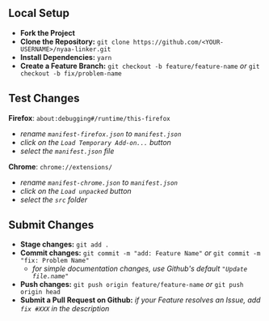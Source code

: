 ## Local Setup

-   **Fork the Project**
-   **Clone the Repository:** `git clone https://github.com/<YOUR-USERNAME>/nyaa-linker.git`
-   **Install Dependencies:** `yarn`
-   **Create a Feature Branch:** `git checkout -b feature/feature-name` _or_ `git checkout -b fix/problem-name`

## Test Changes

**Firefox**: `about:debugging#/runtime/this-firefox`

-   _rename `manifest-firefox.json` to `manifest.json`_
-   _click on the `Load Temporary Add-on...` button_
-   _select the `manifest.json` file_

**Chrome**: `chrome://extensions/`

-   _rename `manifest-chrome.json` to `manifest.json`_
-   _click on the `Load unpacked` button_
-   _select the `src` folder_

## Submit Changes

-   **Stage changes:** `git add .`
-   **Commit changes:** `git commit -m "add: Feature Name"`
    _or_ `git commit -m "fix: Problem Name"`
    -   _for simple documentation changes, use Github's default `"Update file.name"`_
-   **Push changes:** `git push origin feature/feature-name` _or_ `git push origin head`
-   **Submit a Pull Request on Github:** _if your Feature resolves an Issue, add `fix #XXX` in the description_
